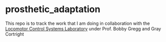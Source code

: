 # prosthetic_adaptation
This repo is to track the work that I am doing in collaboration with the [Locomotor Control Systems Laboratory](https://web.eecs.umich.edu/locolab/) under Prof. Bobby Gregg and Gray Cortright 
